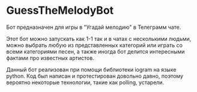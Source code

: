# GuessTheMelodyBot


Бот предназначен для игры в "Угадай мелодию" в Телеграмм чате.

Этот бот можно запускать как 1-1 так и в чатах с несколькими людьми, можно выбрать любую из представленных категорий или играть со всеми категориями песен, а также иногда бот делится интересными фактами про известных артистов. 

Данный бот реализован при помощи библиотеки iogram на языке python. Код был написан и протестирован довольно давно, поэтому вероятно некоторые технологии, такие как polling, устарели.